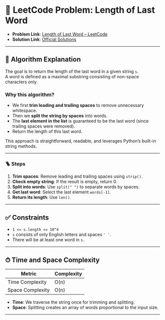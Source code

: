 # 🧩 LeetCode Problem: Length of Last Word

- **Problem Link**: [Length of Last Word – LeetCode](https://leetcode.com/problems/length-of-last-word/)
- **Solution Link**: [Official Solutions](https://leetcode.com/problems/length-of-last-word/solutions/)

---

## 🧠 Algorithm Explanation

The goal is to return the length of the last word in a given string `s`.  
A word is defined as a maximal substring consisting of non-space characters only.

### Why this algorithm?

- We first **trim leading and trailing spaces** to remove unnecessary whitespace.
- Then we **split the string by spaces** into words.
- The **last element in the list** is guaranteed to be the last word (since trailing spaces were removed).
- Return the length of this last word.

This approach is straightforward, readable, and leverages Python’s built-in string methods.

---

### 🪜 Steps

1. **Trim spaces**: Remove leading and trailing spaces using `strip()`.
2. **Check empty string**: If the result is empty, return 0.
3. **Split into words**: Use `split(" ")` to separate words by spaces.
4. **Get last word**: Select the last element `words[-1]`.
5. **Return its length**: Use `len()`.

---

## ✅ Constraints

- `1 <= s.length <= 10^4`
- `s` consists of only English letters and spaces `' '`.
- There will be at least one word in `s`.

---

## ⏱ Time and Space Complexity

| Metric            | Complexity |
|-------------------|------------|
| Time Complexity   | O(n)       |
| Space Complexity  | O(n)       |

- **Time**: We traverse the string once for trimming and splitting.  
- **Space**: Splitting creates an array of words proportional to the input size.  

---
